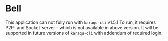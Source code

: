 # Bell
This application can not fully run with ```karaqu-cli``` v1.5.1
To run, it requires P2P- and Socket-server - which is not available in above version. It will be supported in future versions of ```karaqu-cli``` with addendum of required login.
